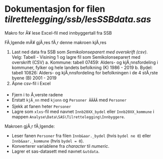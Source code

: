 
# Dokumentasjon for filen *tilrettelegging/ssb/lesSSBdata.sas*

Makro for Ã¥ lese Excel-fil med innbyggertall fra SSB

FÃ¸lgende mÃ¥ gjÃ¸res fÃ¸r denne makroen kjÃ¸res
1. Last ned data fra SSB som *Semikolonseparert med overskrift (csv)*.
Velg: Tabell - Visining 1 og lagre fil som Semikolonseparert med overskrift (CSV)
	a. Kommune: tabell 07459: Alders- og kjÃ¸nnsfordeling i kommuner, fylker og hele landets befolkning (K) 1986 - 2019
	b. Bydel: tabell 10826: Alders- og kjÃ¸nnsfordeling for befolkningen i de 4 stÃ¸rste byene (B) 2001 - 2019
2. Ãpne csv-fil i Excel
  - Fjern i to Ã¸verste radene
  - Erstatt `kjÃ¸nn` med `kjonn` og `Personer ÃÃÃÃ` med `Personer`
  - Sjekk at fanen heter `Personer`
  - Lagre som `xlxs`-fil med navnet `Innb20XX_bydel` eller `Innb20XX_kommune` i mappen `Analyse\Data\SAS\Tilrettelegging\Innbyggere`.

Makroen gjÃ¸r fÃ¸lgende:
- Leser fanen `Personer` fra filen `Innb&aar._bydel` (hvis `bydel ne 0`) eller `Innb&aar._kommune` (hvis `bydel = 0`).
- Konverterer variablene fra *character* til *numeric*. 
- Lagrer et sas-datasett med navnet `&utdata`.
